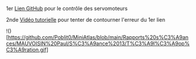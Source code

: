 1er [Lien GitHub](https://github.com/JetsonHacksNano/ServoKit) pour le contrôle des servomoteurs

2nde [Vidéo tutorielle](https://www.youtube.com/watch?v=8YKAtpPSEOk&ab_channel=PaulMcWhorter) pour tenter de contourner l'erreur du 1er lien

!()[https://github.com/Poblit0/MiniAtlas/blob/main/Rapports%20s%C3%A9ances/MAUVOISIN%20Paul/S%C3%A9ance%2013/T%C3%A9l%C3%A9op%C3%A9ration.gif]
